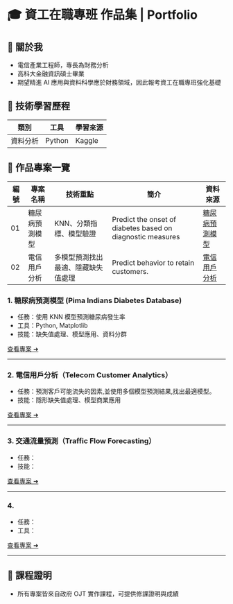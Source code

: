 # 🎓 資工在職專班 作品集 | Portfolio

## 👤 關於我
- 電信產業工程師，專長為財務分析
- 高科大金融資訊碩士畢業
- 期望精進 AI 應用與資料科學應於財務領域，因此報考資工在職專班強化基礎

## 🧠 技術學習歷程
| 類別 | 工具 | 學習來源 |
|------|------|---------|
| 資料分析 | Python | Kaggle |

## 📂 作品專案一覽

| 編號 | 專案名稱                     | 技術重點           |  簡介                        | 資料來源                             |
|------|-----------------------------|--------------------|---------------------------------|---------------------------------|
| 01   | 糖尿病預測模型               | KNN、分類指標、模型驗證 | Predict the onset of diabetes based on diagnostic measures    | [糖尿病預測模型](https://www.kaggle.com/datasets/uciml/pima-indians-diabetes-database)  |
| 02   | 電信用戶分析                 | 多模型預測找出最適、隱藏缺失值處理 | Predict behavior to retain customers.    | [電信用戶分析](https://www.kaggle.com/datasets/blastchar/telco-customer-churn/data)  |



### 1. 糖尿病預測模型 (Pima Indians Diabetes Database)
- 任務：使用 KNN 模型預測糖尿病發生率
- 工具：Python, Matplotlib
- 技能：缺失值處理、模型應用、資料分群

[查看專案 ➜](https://github.com/AnneJain/DA-Eexrcise/tree/main/%E7%B3%96%E5%B0%BF%E7%97%85%E9%A0%90%E6%B8%AC%E6%A8%A1%E5%9E%8B)

---

### 2. 電信用戶分析（Telecom Customer Analytics）
- 任務：預測客戶可能流失的因素,並使用多個模型預測結果,找出最適模型。
- 技能：隱形缺失值處理、模型商業應用

[查看專案 ➜](https://github.com/AnneJain/DA-Eexrcise/tree/main/%E9%9B%BB%E4%BF%A1%E7%94%A8%E6%88%B6%E5%88%86%E6%9E%90)


---

### 3. 交通流量預測（Traffic Flow Forecasting）
- 任務：
- 技能：

[查看專案 ➜](./03_GenerativeAI_Chatbot)

---

### 4. 
- 任務：
- 工具：

[查看專案 ➜](./04_Data_Analysis_Visualization)

---

## 📃 課程證明
- 所有專案皆來自政府 OJT 實作課程，可提供修課證明與成績

